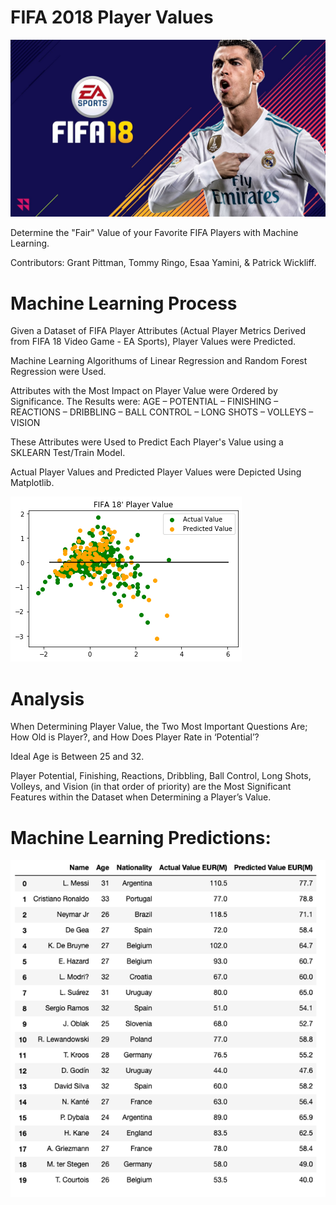 # **FIFA 2018 Player Values**


![Images](Images/FIFA-18.jpg)


Determine the "Fair" Value of your Favorite FIFA Players with Machine Learning.


Contributors: Grant Pittman, Tommy Ringo, Esaa Yamini, & Patrick Wickliff.


# **Machine Learning Process**



Given a Dataset of FIFA Player Attributes (Actual Player Metrics Derived from FIFA 18 Video Game - EA Sports), Player Values were Predicted.

Machine Learning Algorithums of Linear Regression and Random Forest Regression were Used.

Attributes with the Most Impact on Player Value were Ordered by Significance. The Results were: AGE – POTENTIAL – FINISHING – REACTIONS – DRIBBLING – BALL CONTROL – LONG SHOTS – VOLLEYS – VISION
  
These Attributes were Used to Predict Each Player's Value using a SKLEARN Test/Train Model.

Actual Player Values and Predicted Player Values were Depicted Using Matplotlib. 

![Images](Images/plot.png)


# **Analysis**



When Determining Player Value, the Two Most Important Questions Are; How Old is Player?, and How Does Player Rate in ‘Potential’?  
 	 
Ideal Age is Between 25 and 32.  

Player Potential, Finishing, Reactions, Dribbling, Ball Control, Long Shots, Volleys, and Vision (in that order of priority) are the Most Significant Features within the Dataset when Determining a Player’s Value.  


# **Machine Learning Predictions:** 



![Images](Images/image1.png)
